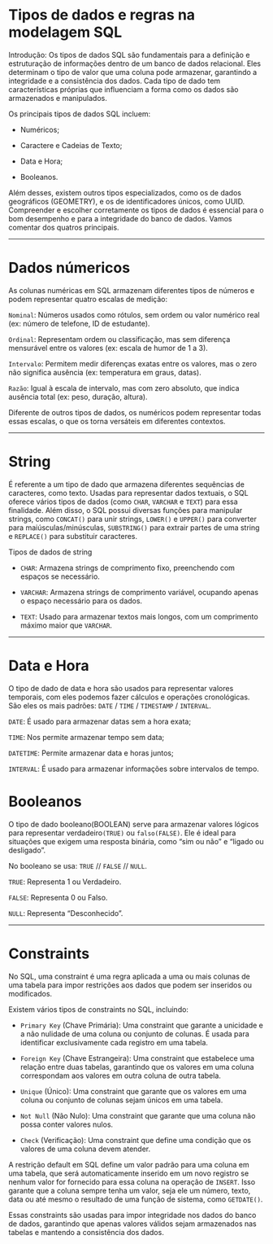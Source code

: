 # Tipos de dados e regras na modelagem SQL

Introdução:
Os tipos de dados SQL são fundamentais para a definição e estruturação de informações dentro de um banco de dados relacional. Eles determinam o tipo de valor que uma coluna pode armazenar, garantindo a integridade e a consistência dos dados. Cada tipo de dado tem características próprias que influenciam a forma como os dados são armazenados e manipulados.

Os principais tipos de dados SQL incluem:

- Numéricos;

- Caractere e Cadeias de Texto;

- Data e Hora;

- Booleanos.

Além desses, existem outros tipos especializados, como os de dados geográficos (GEOMETRY), e os de identificadores únicos, como UUID. Compreender e escolher corretamente os tipos de dados é essencial para o bom desempenho e para a integridade do banco de dados. Vamos comentar dos quatros principais.

---

# Dados númericos

As colunas numéricas em SQL armazenam diferentes tipos de números e podem representar quatro escalas de medição:

`Nominal`: Números usados como rótulos, sem ordem ou valor numérico real (ex: número de telefone, ID de estudante).

`Ordinal`: Representam ordem ou classificação, mas sem diferença mensurável entre os valores (ex: escala de humor de 1 a 3).

`Intervalo`: Permitem medir diferenças exatas entre os valores, mas o zero não significa ausência (ex: temperatura em graus, datas).

`Razão`: Igual à escala de intervalo, mas com zero absoluto, que indica ausência total (ex: peso, duração, altura).

Diferente de outros tipos de dados, os numéricos podem representar todas essas escalas, o que os torna versáteis em diferentes contextos.

---

# String

É referente a um tipo de dado que armazena diferentes sequências de caracteres, como texto. Usadas para representar dados textuais, o SQL oferece vários tipos de dados (como `CHAR`, `VARCHAR` e `TEXT`) para essa finalidade. Além disso, o SQL possui diversas funções para manipular strings, como `CONCAT()` para unir strings, `LOWER()` e `UPPER()` para converter para maiúsculas/minúsculas, `SUBSTRING()` para extrair partes de uma string e `REPLACE()` para substituir caracteres.

Tipos de dados de string

- `CHAR`: Armazena strings de comprimento fixo, preenchendo com espaços se necessário. 

- `VARCHAR`: Armazena strings de comprimento variável, ocupando apenas o espaço necessário para os dados. 

- `TEXT`: Usado para armazenar textos mais longos, com um comprimento máximo maior que `VARCHAR`.

---

# Data e Hora

O tipo de dado de data e hora são usados para representar valores temporais, com eles podemos fazer cálculos e operações cronológicas. 
São eles os mais padrões: `DATE` / `TIME` / `TIMESTAMP` / `INTERVAL`.

`DATE`: É usado para armazenar datas sem a hora exata;

`TIME`: Nos permite armazenar tempo sem data;

`DATETIME`: Permite armazenar data e horas juntos;

`INTERVAL`: É usado para armazenar informações sobre intervalos de tempo.

 

# Booleanos

O tipo de dado booleano(BOOLEAN) serve para armazenar valores lógicos para representar verdadeiro`(TRUE)` ou `falso(FALSE)`.  Ele é ideal para situações que exigem uma resposta binária, como “sim ou não” e “ligado ou desligado”. 

No booleano se usa: `TRUE` // `FALSE` // `NULL`.

`TRUE`: Representa 1 ou Verdadeiro.

`FALSE`: Representa 0 ou Falso.

`NULL`: Representa “Desconhecido”.

---

# Constraints

No SQL, uma constraint é uma regra aplicada a uma ou mais colunas de uma tabela para impor restrições aos dados que podem ser inseridos ou modificados.


Existem vários tipos de constraints no SQL, incluindo:

- `Primary Key` (Chave Primária): Uma constraint que garante a unicidade e a não nulidade de uma coluna ou conjunto de colunas. É usada para identificar exclusivamente cada registro em uma tabela.


 - `Foreign Key` (Chave Estrangeira): Uma constraint que estabelece uma relação entre duas tabelas, garantindo que os valores em uma coluna correspondam aos valores em outra coluna de outra tabela.


- `Unique` (Único): Uma constraint que garante que os valores em uma coluna ou conjunto de colunas sejam únicos em uma tabela.


- `Not Null` (Não Nulo): Uma constraint que garante que uma coluna não possa conter valores nulos.

- `Check` (Verificação): Uma constraint que define uma condição que os valores de uma coluna devem atender.


A restrição default em SQL define um valor padrão para uma coluna em uma tabela, que será automaticamente inserido em um novo registro se nenhum valor for fornecido para essa coluna na operação de `INSERT`. Isso garante que a coluna sempre tenha um valor, seja ele um número, texto, data ou até mesmo o resultado de uma função de sistema, como `GETDATE()`. 


Essas constraints são usadas para impor integridade nos dados do banco de dados, garantindo que apenas valores válidos sejam armazenados nas tabelas e mantendo a consistência dos dados.
